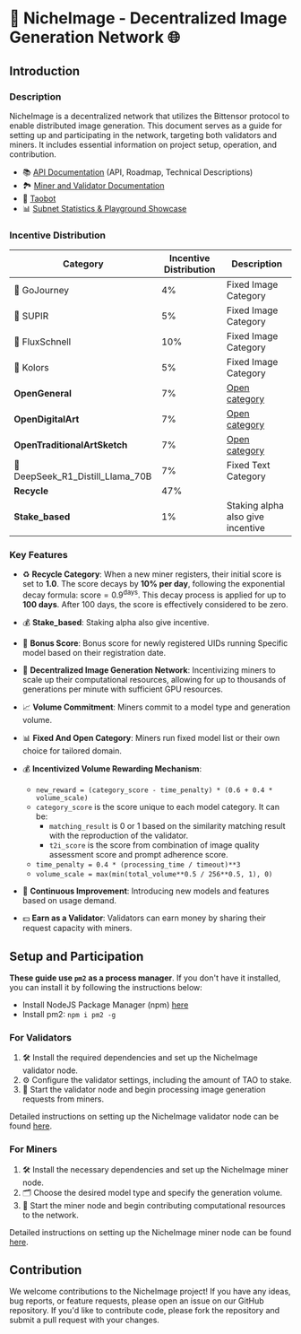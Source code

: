

# 🎨 NicheImage - Decentralized Image Generation Network 🌐

## Introduction

### Description
NicheImage is a decentralized network that utilizes the Bittensor protocol to enable distributed image generation. This document serves as a guide for setting up and participating in the network, targeting both validators and miners. It includes essential information on project setup, operation, and contribution.

- 📚 [API Documentation](https://docs.nichetensor.com) (API, Roadmap, Technical Descriptions)
- 🏞️ [Miner and Validator Documentation](https://chestnut-radar-416.notion.site/SN23-SocialTensor-Docs-75202763e797465b88f4d395cb1a14ef)
- 🤖 [Taobot](https://interact.tao.bot/social-tensor)
- 📊 [Subnet Statistics & Playground Showcase](https://studio.nichetensor.com/)

### Incentive Distribution
| Category        | Incentive Distribution | Description                                                                                                        |
|-----------------|------------------------|--------------------------------------------------------------------------------------------------------------------|
| 🧭 GoJourney       | 4%                     | Fixed Image Category                                                                                        |
| 🌟 SUPIR    | 5%                     | Fixed Image Category |
| 🌟 FluxSchnell | 10% | Fixed Image Category |
| 🌟 Kolors | 5% | Fixed Image Category |
| **OpenGeneral** | 7% | [Open category](/docs/open_category_reward_mechanism.md) |
| **OpenDigitalArt** | 7% | [Open category](/docs/open_category_reward_mechanism.md) |
| **OpenTraditionalArtSketch** | 7% | [Open category](/docs/open_category_reward_mechanism.md) |
| 🐋 DeepSeek_R1_Distill_Llama_70B | 7% | Fixed Text Category |
| **Recycle** | 47% |  |
| **Stake_based** | 1% | Staking alpha also give incentive |

### Key Features
- ♻️ **Recycle Category**: When a new miner registers, their initial score is set to **1.0**. The score decays by **10% per day**, following the exponential decay formula: $\text{score} = 0.9^{\text{days}}$. This decay process is applied for up to **100 days**. After 100 days, the score is effectively considered to be zero.
- 💰 **Stake_based**: Staking alpha also give incentive.
- 🎁  **Bonus Score**: Bonus score for newly registered UIDs running Specific model based on their registration date.

- 🚀 **Decentralized Image Generation Network**: Incentivizing miners to scale up their computational resources, allowing for up to thousands of generations per minute with sufficient GPU resources.
- 📈 **Volume Commitment**: Miners commit to a model type and generation volume.
- 📊 **Fixed And Open Category**: Miners run fixed model list or their own choice for tailored domain.
- 💰 **Incentivized Volume Rewarding Mechanism**: 
  - `new_reward = (category_score - time_penalty) * (0.6 + 0.4 * volume_scale)`
  - `category_score` is the score unique to each model category. It can be:
    - `matching_result` is 0 or 1 based on the similarity matching result with the reproduction of the validator.
    - `t2i_score` is the score from combination of image quality assessment score and prompt adherence score.
  - `time_penalty = 0.4 * (processing_time / timeout)**3`
  - `volume_scale = max(min(total_volume**0.5 / 256**0.5, 1), 0)`
- 🌟 **Continuous Improvement**: Introducing new models and features based on usage demand.
- 💵 **Earn as a Validator**: Validators can earn money by sharing their request capacity with miners.


## Setup and Participation

**These guide use `pm2` as a process manager**. If you don't have it installed, you can install it by following the instructions below:
- Install NodeJS Package Manager (npm) [here](https://nodejs.org/en/download/package-manager)
- Install pm2: `npm i pm2 -g`

### For Validators
1. 🛠️ Install the required dependencies and set up the NicheImage validator node.
2. ⚙️ Configure the validator settings, including the amount of TAO to stake.
3. 🚀 Start the validator node and begin processing image generation requests from miners.

Detailed instructions on setting up the NicheImage validator node can be found [here](docs/validator.md).

### For Miners
1. 🛠️ Install the necessary dependencies and set up the NicheImage miner node.
2. 🗂️ Choose the desired model type and specify the generation volume.
3. 🚀 Start the miner node and begin contributing computational resources to the network.

Detailed instructions on setting up the NicheImage miner node can be found [here](docs/miner.md).

## Contribution
We welcome contributions to the NicheImage project! If you have any ideas, bug reports, or feature requests, please open an issue on our GitHub repository. If you'd like to contribute code, please fork the repository and submit a pull request with your changes.

